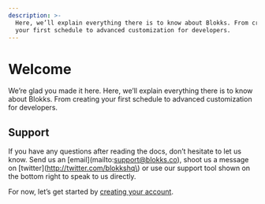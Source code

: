 ```yaml
---
description: >-
  Here, we’ll explain everything there is to know about Blokks. From creating
  your first schedule to advanced customization for developers.
---
```


# Welcome

We’re glad you made it here. Here, we’ll explain everything there is to know about Blokks. From creating your first schedule to advanced customization for developers.

## Support

If you have any questions after reading the docs, don’t hesitate to let us know. Send us an \[email\]\(mailto:support@blokks.co\), shoot us a message on \[twitter\]\(http://twitter.com/blokkshq\) or use our support tool shown on the bottom right to speak to us directly.

  
For now, let’s get started by [creating your account](geting-started/signing-up.md).

